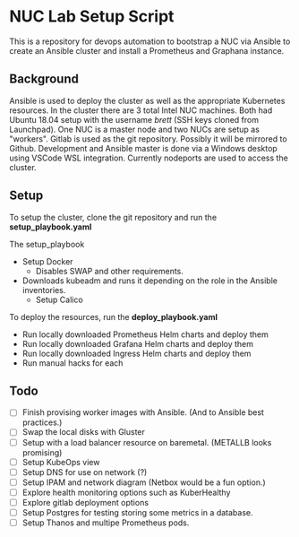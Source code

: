 # NUC Lab Setup Script

This is a repository for devops automation to bootstrap a NUC via Ansible to create an Ansible cluster and install a Prometheus and Graphana instance.

## Background

Ansible is used to deploy the cluster as well as the appropriate Kubernetes resources.
In the cluster there are 3 total Intel NUC machines. 
Both had Ubuntu 18.04 setup with the username *brett* (SSH keys cloned from Launchpad).
One NUC is a master node and two NUCs are setup as "workers".
Gitlab is used as the git repository. Possibly it will be mirrored to Github.
Development and Ansible master is done via a Windows desktop using VSCode WSL integration.
Currently nodeports are used to access the cluster.

## Setup

To setup the cluster, clone the git repository and run the **setup_playbook.yaml**

The setup_playbook 
- Setup Docker
  - Disables SWAP and other requirements.
- Downloads kubeadm and runs it depending on the role in the Ansible inventories.
  - Setup Calico

To deploy the resources, run the **deploy_playbook.yaml**

- Run locally downloaded Prometheus Helm charts and deploy them
- Run locally downloaded Grafana Helm charts and deploy them
- Run locally downloaded Ingress Helm charts and deploy them
- Run manual hacks for each


## Todo
- [ ] Finish provising worker images with Ansible. (And to Ansible best practices.)
- [ ] Swap the local disks with Gluster
- [ ] Setup with a load balancer resource on baremetal. (METALLB looks promising)
- [ ] Setup KubeOps view
- [ ] Setup DNS for use on network (?)
- [ ] Setup IPAM and network diagram (Netbox would be a fun option.)
- [ ] Explore health monitoring options such as KuberHealthy
- [ ] Explore gitlab deployment options
- [ ] Setup Postgres for testing storing some metrics in a database.
- [ ] Setup Thanos and multipe Prometheus pods.